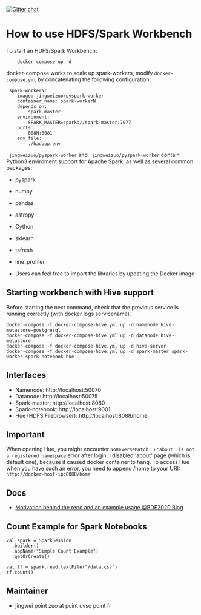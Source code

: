 [![Gitter chat](https://badges.gitter.im/gitterHQ/gitter.png)](https://gitter.im/big-data-europe/docker-hadoop-spark-workbench)

# How to use HDFS/Spark Workbench

To start an HDFS/Spark Workbench:
```
    docker-compose up -d
```

docker-compose works to scale up spark-workers, modify ```docker-compose.yml``` by concatenating the following configuration:

```
 spark-workerN:
    image: jingweizuo/pyspark-worker
    container_name: spark-workerN
    depends_on:
      - spark-master
    environment:
      - SPARK_MASTER=spark://spark-master:7077
    ports:
      - 808N:8081
    env_file:
      - ./hadoop.env
```  

``` jingweizuo/pyspark-worker``` and ``` jingweizuo/pyspark-worker``` contain Python3 enviroment support for Apache Spark, as well as several common packages:

* pyspark 
* numpy 
* pandas 
* astropy 
* Cython 
* sklearn 
* tsfresh 
* line_profiler

* Users can feel free to import the libraries by updating the Docker image

## Starting workbench with Hive support

Before starting the next command, check that the previous service is running correctly (with docker logs servicename).  

```
docker-compose -f docker-compose-hive.yml up -d namenode hive-metastore-postgresql
docker-compose -f docker-compose-hive.yml up -d datanode hive-metastore
docker-compose -f docker-compose-hive.yml up -d hive-server
docker-compose -f docker-compose-hive.yml up -d spark-master spark-worker spark-notebook hue
```

## Interfaces

* Namenode: http://localhost:50070
* Datanode: http://localhost:50075
* Spark-master: http://localhost:8080
* Spark-notebook: http://localhost:9001
* Hue (HDFS Filebrowser): http://localhost:8088/home

## Important

When opening Hue, you might encounter ```NoReverseMatch: u'about' is not a registered namespace``` error after login. I disabled 'about' page (which is default one), because it caused docker container to hang. To access Hue when you have such an error, you need to append /home to your URI: ```http://docker-host-ip:8088/home```

## Docs
* [Motivation behind the repo and an example usage @BDE2020 Blog](http://www.big-data-europe.eu/scalable-sparkhdfs-workbench-using-docker/)

## Count Example for Spark Notebooks
```
val spark = SparkSession
  .builder()
  .appName("Simple Count Example")
  .getOrCreate()

val tf = spark.read.textFile("/data.csv")
tf.count()
```

## Maintainer
* jingwei point zuo at point uvsq point fr


